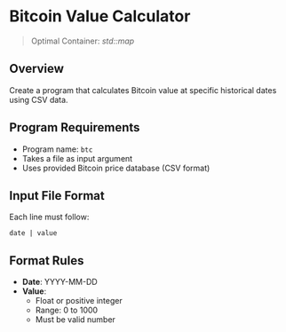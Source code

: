 # Bitcoin Value Calculator

> Optimal Container: *std::map*

## Overview
Create a program that calculates Bitcoin value at specific historical dates using CSV data.

## Program Requirements
- Program name: `btc`
- Takes a file as input argument
- Uses provided Bitcoin price database (CSV format)

## Input File Format
Each line must follow:
```
date | value
```

## Format Rules
- **Date**: YYYY-MM-DD
- **Value**: 
    - Float or positive integer
    - Range: 0 to 1000
    - Must be valid number